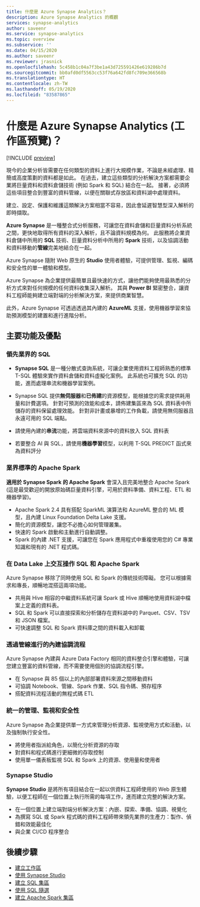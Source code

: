 ```yaml
---
title: 什麼是 Azure Synapse Analytics？
description: Azure Synapse Analytics 的概觀
services: synapse-analytics
author: saveenr
ms.service: synapse-analytics
ms.topic: overview
ms.subservice: ''
ms.date: 04/15/2020
ms.author: saveenr
ms.reviewer: jrasnick
ms.openlocfilehash: 5c458b1c04a7f3be1a43d725591426e619286b7d
ms.sourcegitcommit: bb0afd0df5563cc53f76a642fd8fc709e366568b
ms.translationtype: HT
ms.contentlocale: zh-TW
ms.lasthandoff: 05/19/2020
ms.locfileid: "83587865"
---
```

# <a name="what-is-azure-synapse-analytics-workspaces-preview"></a>什麼是 Azure Synapse Analytics (工作區預覽)？

[!INCLUDE [preview](includes/note-preview.md)]

現今的企業分析皆需要在任何類型的資料上進行大規模作業，不論是未經處理、精簡或高度策劃的資料都是如此。 在過去，建立這些類型的分析解決方案都需要企業將巨量資料和資料倉儲技術 (例如 Spark 和 SQL) 結合在一起。 接著，必須將這些項目整合到豐富的資料管線，以便在關聯式存放區和資料湖中處理資料。  

建立、設定、保護和維護這類解決方案相當不容易，因此會延遲智慧型深入解析的即時擷取。

**Azure Synapse** 是一種整合式分析服務，可讓您在資料倉儲和巨量資料分析系統之間，更快地取得所有資料的深入解析，且不論資料規模為何。 此服務將企業資料倉儲中所用的 **SQL** 技術、巨量資料分析中所用的 **Spark** 技術，以及協調活動和資料移動的**管線**完美地結合在一起。

Azure Synapse 隨附 Web 原生的 **Studio** 使用者體驗，可提供管理、監視、編碼和安全性的單一體驗和模型。

Azure Synapse 為企業提供最簡單且最快速的方式，讓他們能夠使用最熟悉的分析方式來對任何規模的任何資料收集深入解析。 其與 **Power BI** 緊密整合，讓資料工程師能夠建立端對端的分析解決方案，來提供商業智慧。

此外，Azure Synapse 可透過透過其內建的 **AzureML** 支援，使用機器學習來協助預測模型的建置和進行進階分析。

## <a name="key-features--benefits"></a>主要功能及優點

### <a name="industry-leading-sql"></a>領先業界的 SQL

* **Synapse SQL** 是一種分散式查詢系統，可讓企業使用資料工程師熟悉的標準 T-SQL 體驗來實作資料倉儲和資料虛擬化案例。 此系統也可擴充 SQL 的功能，進而處理串流和機器學習案例。

* Synapse SQL 提供**無伺服器**和**已佈建**的資源模型，能根據您的需求提供耗用量和計費選項。 針對可預測的效能和成本，請佈建集區來為 SQL 資料表中所儲存的資料保留處理效能。 針對非計畫或暴增的工作負載，請使用無伺服器且永遠可用的 SQL 端點。
* 請使用內建的**串流**功能，將雲端資料來源中的資料放入 SQL 資料表
* 若要整合 AI 與 SQL，請使用**機器學習**模型，以利用 T-SQL PREDICT 函式來為資料評分

### <a name="industry-standard-apache-spark"></a>業界標準的 Apache Spark

**適用於 Synapse Spark 的 Apache Spark** 會深入且完美地整合 Apache Spark (這是最受歡迎的開放原始碼巨量資料引擎，可用於資料準備、資料工程、ETL 和機器學習)。

* Apache Spark 2.4 具有搭配 SparkML 演算法和 AzureML 整合的 ML 模型，且內建 Linux Foundation Delta Lake 支援。
* 簡化的資源模型，讓您不必擔心如何管理叢集。
* 快速的 Spark 啟動和主動進行自動調整。
* Spark 的內建 .NET 支援，可讓您在 Spark 應用程式中重複使用您的 C# 專業知識和現有的 .NET 程式碼。

### <a name="interop-of-sql-and-apache-spark-on-your-data-lake"></a>在 Data Lake 上交互操作 SQL 和 Apache Spark

Azure Synapse 移除了同時使用 SQL 和 Spark 的傳統技術障礙。 您可以根據需求和專長，順暢地混搭這兩項功能。

* 共用與 Hive 相容的中繼資料系統可讓 Spark 或 Hive 順暢地使用資料湖中檔案上定義的資料表。
* SQL 和 Spark 可以直接探索和分析儲存在資料湖中的 Parquet、CSV、TSV 和 JSON 檔案。
* 可快速調整 SQL 和 Spark 資料庫之間的資料載入和卸載

### <a name="built-in-orchestration-via-pipelines"></a>透過管線進行的內建協調流程

Azure Synapse 內建與 Azure Data Factory 相同的資料整合引擎和體驗，可讓您建立豐富的資料管線，而不需要使用個別的協調流程引擎。

* 在 Synapse 與 85 個以上的內部部署資料來源之間移動資料
* 可協調 Notebook、管線、Spark 作業、SQL 指令碼、預存程序
* 搭配資料流程活動的無程式碼 ETL

### <a name="unified-management-monitoring-and-security"></a>統一的管理、監視和安全性

Azure Synapse 為企業提供單一方式來管理分析資源、監視使用方式和活動，以及強制執行安全性。

* 將使用者指派給角色，以簡化分析資源的存取
* 對資料和程式碼進行更細微的存取控制
* 使用單一儀表板監視 SQL 和 Spark 上的資源、使用量和使用者

### <a name="synapse-studio"></a>Synapse Studio

**Synapse Studio** 是將所有項目結合在一起以供資料工程師使用的 Web 原生體驗，以便工程師在一個位置上執行所需的每項工作，進而建立完整的解決方案。

* 在一個位置上建立端對端分析解決方案：內嵌、探索、準備、協調、視覺化
* 為撰寫 SQL 或 Spark 程式碼的資料工程師帶來領先業界的生產力：製作、偵錯和效能最佳化
* 與企業 CI/CD 程序整合

## <a name="next-steps"></a>後續步驟

* [建立工作區](quickstart-create-workspace.md)
* [使用 Synapse Studio](quickstart-synapse-studio.md)
* [建立 SQL 集區](quickstart-create-sql-pool.md)
* [使用 SQL 隨選](quickstart-sql-on-demand.md)
* [建立 Apache Spark 集區](quickstart-create-apache-spark-pool.md)
